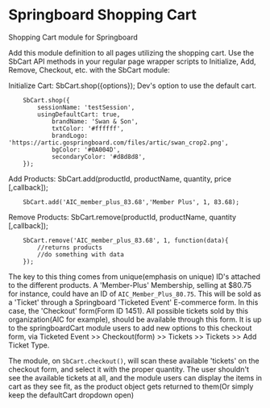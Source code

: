 # Springboard Shopping Cart  
Shopping Cart module for Springboard

Add this module definition to all pages utilizing the shopping cart. Use the SbCart API methods in your regular page wrapper scripts to Initialize, Add, Remove, Checkout, etc. with the SbCart module:   

Initialize Cart: SbCart.shop({options}); Dev's option to use the default cart.
```
	SbCart.shop({
		sessionName: 'testSession',
		usingDefaultCart: true,
    		brandName: 'Swan & Son',
    		txtColor: '#ffffff',
    		brandLogo: 'https://artic.gospringboard.com/files/artic/swan_crop2.png',
    		bgColor: '#0A004D',
    		secondaryColor: '#d8d8d8',
	});
```

Add Products: SbCart.add(productId, productName, quantity, price [,callback]);
```
	SbCart.add('AIC_member_plus_83.68','Member Plus', 1, 83.68);
```

Remove Products: SbCart.remove(productId, productName, quantity [,callback]);
```
	SbCart.remove('AIC_member_plus_83.68', 1, function(data){
		//returns products
		//do something with data
	});
```	

The key to this thing comes from unique(emphasis on unique) ID's attached to the different products. A 'Member-Plus' Membership, selling at $80.75 for instance, could have an ID of `AIC_Member_Plus_80.75`. This will be sold as a 'Ticket' through a Springboard 'Ticketed Event' E-commerce form. In this case, the 'Checkout' form(Form ID 1451). All possible tickets sold by this organization(AIC for example), should be available through this form. It is up to the springboardCart module users to add new options to this checkout form, via Ticketed Event >> Checkout(form) >> Tickets >> Tickets >> Add Ticket Type. 

The module, on `SbCart.checkout()`, will scan these available 'tickets' on the checkout form, and select it with the proper quantity. The user shouldn't see the available tickets at all, and the module users can display the items in cart as they see fit, as the product object gets returned to them(Or simply keep the defaultCart dropdown open)
